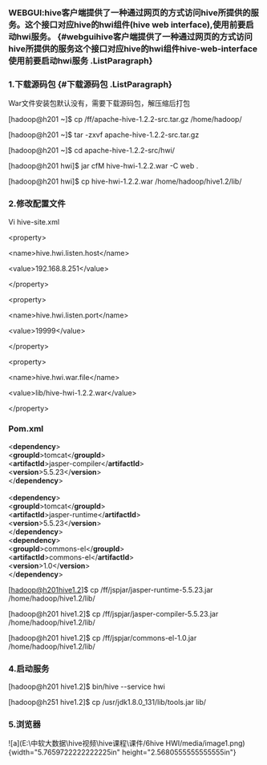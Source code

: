 ### WEBGUI:hive客户端提供了一种通过网页的方式访问hive所提供的服务。这个接口对应hive的hwi组件(hive web interface),使用前要启动hwi服务。 {#webguihive客户端提供了一种通过网页的方式访问hive所提供的服务这个接口对应hive的hwi组件hive-web-interface使用前要启动hwi服务 .ListParagraph}

### 1.下载源码包 {#下载源码包 .ListParagraph}

War文件安装包默认没有，需要下载源码包，解压缩后打包

\[hadoop@h201 \~\]\$ cp /ff/apache-hive-1.2.2-src.tar.gz /home/hadoop/

\[hadoop@h201 \~\]\$ tar -zxvf apache-hive-1.2.2-src.tar.gz

\[hadoop@h201 \~\]\$ cd apache-hive-1.2.2-src/hwi/

\[hadoop@h201 hwi\]\$ jar cfM hive-hwi-1.2.2.war -C web .

\[hadoop@h201 hwi\]\$ cp hive-hwi-1.2.2.war /home/hadoop/hive1.2/lib/

### 2.修改配置文件

Vi hive-site.xml

&lt;property&gt;

&lt;name&gt;hive.hwi.listen.host&lt;/name&gt;

&lt;value&gt;192.168.8.251&lt;/value&gt;

&lt;/property&gt;

&lt;property&gt;

&lt;name&gt;hive.hwi.listen.port&lt;/name&gt;

&lt;value&gt;19999&lt;/value&gt;

&lt;/property&gt;

&lt;property&gt;

&lt;name&gt;hive.hwi.war.file&lt;/name&gt;

&lt;value&gt;lib/hive-hwi-1.2.2.war&lt;/value&gt;

&lt;/property&gt;

### Pom.xml

&lt;**dependency**&gt;\
&lt;**groupId**&gt;tomcat&lt;/**groupId**&gt;\
&lt;**artifactId**&gt;jasper-compiler&lt;/**artifactId**&gt;\
&lt;**version**&gt;5.5.23&lt;/**version**&gt;\
&lt;/**dependency**&gt;\
\
&lt;**dependency**&gt;\
&lt;**groupId**&gt;tomcat&lt;/**groupId**&gt;\
&lt;**artifactId**&gt;jasper-runtime&lt;/**artifactId**&gt;\
&lt;**version**&gt;5.5.23&lt;/**version**&gt;\
&lt;/**dependency**&gt;\
&lt;**dependency**&gt;\
&lt;**groupId**&gt;commons-el&lt;/**groupId**&gt;\
&lt;**artifactId**&gt;commons-el&lt;/**artifactId**&gt;\
&lt;**version**&gt;1.0&lt;/**version**&gt;\
&lt;/**dependency**&gt;

\[hadoop@h201hive1.2\]\$ cp /ff/jspjar/jasper-runtime-5.5.23.jar
/home/hadoop/hive1.2/lib/

\[hadoop@h201 hive1.2\]\$ cp /ff/jspjar/jasper-compiler-5.5.23.jar
/home/hadoop/hive1.2/lib/

\[hadoop@h201 hive1.2\]\$ cp /ff/jspjar/commons-el-1.0.jar
/home/hadoop/hive1.2/lib/

### 4.启动服务

\[hadoop@h201 hive1.2\]\$ bin/hive --service hwi

\[hadoop@h251 hive1.2\]\$ cp /usr/jdk1.8.0\_131/lib/tools.jar lib/

### 5.浏览器

![a](E:\中软大数据\hive视频\hive课程\课件/6hive HWI/media/image1.png){width="5.7659722222222225in"
height="2.5680555555555555in"}
